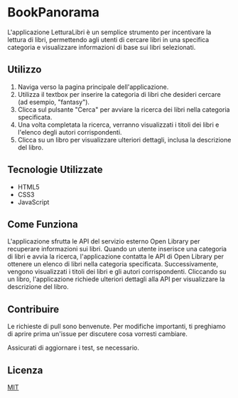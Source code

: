 # BookPanorama

L'applicazione LetturaLibri è un semplice strumento per incentivare la lettura di libri, permettendo agli utenti di cercare libri in una specifica categoria e visualizzare informazioni di base sui libri selezionati.

## Utilizzo

1. Naviga verso la pagina principale dell'applicazione.
2. Utilizza il textbox per inserire la categoria di libri che desideri cercare (ad esempio, "fantasy").
3. Clicca sul pulsante "Cerca" per avviare la ricerca dei libri nella categoria specificata.
4. Una volta completata la ricerca, verranno visualizzati i titoli dei libri e l'elenco degli autori corrispondenti.
5. Clicca su un libro per visualizzare ulteriori dettagli, inclusa la descrizione del libro.

## Tecnologie Utilizzate

- HTML5
- CSS3
- JavaScript

## Come Funziona

L'applicazione sfrutta le API del servizio esterno Open Library per recuperare informazioni sui libri. Quando un utente inserisce una categoria di libri e avvia la ricerca, l'applicazione contatta le API di Open Library per ottenere un elenco di libri nella categoria specificata. Successivamente, vengono visualizzati i titoli dei libri e gli autori corrispondenti. Cliccando su un libro, l'applicazione richiede ulteriori dettagli alla API per visualizzare la descrizione del libro.

## Contribuire

Le richieste di pull sono benvenute. Per modifiche importanti, ti preghiamo di aprire prima un'issue per discutere cosa vorresti cambiare.

Assicurati di aggiornare i test, se necessario.

## Licenza

[MIT](https://choosealicense.com/licenses/mit/)
